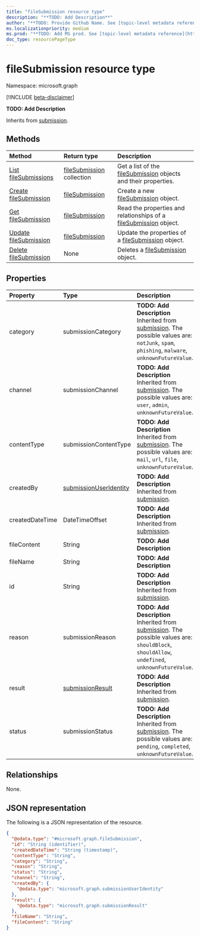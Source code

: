 ```yaml
---
title: "fileSubmission resource type"
description: "**TODO: Add Description**"
author: "**TODO: Provide Github Name. See [topic-level metadata reference](https://msgo.azurewebsites.net/add/document/guidelines/metadata.html#topic-level-metadata)**"
ms.localizationpriority: medium
ms.prod: "**TODO: Add MS prod. See [topic-level metadata reference](https://msgo.azurewebsites.net/add/document/guidelines/metadata.html#topic-level-metadata)**"
doc_type: resourcePageType
---
```


# fileSubmission resource type

Namespace: microsoft.graph

[!INCLUDE [beta-disclaimer](../../includes/beta-disclaimer.md)]

**TODO: Add Description**


Inherits from [submission](../resources/submission.md).

## Methods
|Method|Return type|Description|
|:---|:---|:---|
|[List fileSubmissions](../api/filesubmission-list.md)|[fileSubmission](../resources/filesubmission.md) collection|Get a list of the [fileSubmission](../resources/filesubmission.md) objects and their properties.|
|[Create fileSubmission](../api/filesubmission-create.md)|[fileSubmission](../resources/filesubmission.md)|Create a new [fileSubmission](../resources/filesubmission.md) object.|
|[Get fileSubmission](../api/filesubmission-get.md)|[fileSubmission](../resources/filesubmission.md)|Read the properties and relationships of a [fileSubmission](../resources/filesubmission.md) object.|
|[Update fileSubmission](../api/filesubmission-update.md)|[fileSubmission](../resources/filesubmission.md)|Update the properties of a [fileSubmission](../resources/filesubmission.md) object.|
|[Delete fileSubmission](../api/filesubmission-delete.md)|None|Deletes a [fileSubmission](../resources/filesubmission.md) object.|

## Properties
|Property|Type|Description|
|:---|:---|:---|
|category|submissionCategory|**TODO: Add Description** Inherited from [submission](../resources/submission.md). The possible values are: `notJunk`, `spam`, `phishing`, `malware`, `unknownFutureValue`.|
|channel|submissionChannel|**TODO: Add Description** Inherited from [submission](../resources/submission.md). The possible values are: `user`, `admin`, `unknownFutureValue`.|
|contentType|submissionContentType|**TODO: Add Description** Inherited from [submission](../resources/submission.md). The possible values are: `mail`, `url`, `file`, `unknownFutureValue`.|
|createdBy|[submissionUserIdentity](../resources/submissionuseridentity.md)|**TODO: Add Description** Inherited from [submission](../resources/submission.md).|
|createdDateTime|DateTimeOffset|**TODO: Add Description** Inherited from [submission](../resources/submission.md).|
|fileContent|String|**TODO: Add Description**|
|fileName|String|**TODO: Add Description**|
|id|String|**TODO: Add Description** Inherited from [submission](../resources/submission.md).|
|reason|submissionReason|**TODO: Add Description** Inherited from [submission](../resources/submission.md). The possible values are: `shouldBlock`, `shouldAllow`, `undefined`, `unknownFutureValue`.|
|result|[submissionResult](../resources/submissionresult.md)|**TODO: Add Description** Inherited from [submission](../resources/submission.md).|
|status|submissionStatus|**TODO: Add Description** Inherited from [submission](../resources/submission.md). The possible values are: `pending`, `completed`, `unknownFutureValue`.|

## Relationships
None.

## JSON representation
The following is a JSON representation of the resource.
<!-- {
  "blockType": "resource",
  "keyProperty": "id",
  "@odata.type": "microsoft.graph.fileSubmission",
  "baseType": "microsoft.graph.submission",
  "openType": false
}
-->
``` json
{
  "@odata.type": "#microsoft.graph.fileSubmission",
  "id": "String (identifier)",
  "createdDateTime": "String (timestamp)",
  "contentType": "String",
  "category": "String",
  "reason": "String",
  "status": "String",
  "channel": "String",
  "createdBy": {
    "@odata.type": "microsoft.graph.submissionUserIdentity"
  },
  "result": {
    "@odata.type": "microsoft.graph.submissionResult"
  },
  "fileName": "String",
  "fileContent": "String"
}
```

